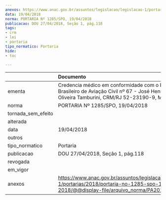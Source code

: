 ```yaml
---
anexos: https://www.anac.gov.br/assuntos/legislacao/legislacao-1/portarias/2018/portaria-no-1285-spo-19-04-2018/@@display-file/arquivo_norma/PA2018-1285.pdf
data: 19/04/2018
norma: PORTARIA Nº 1285/SPO, 19/04/2018
publicacao: DOU 27/04/2018, Seção 1, pág.118
tags:
- crm
- lei
- portaria
tipo_normatico: Portaria
hide: 
- toc 
 
---
```


|                    | Documento                                                                                                                                              |
|:-------------------|:-------------------------------------------------------------------------------------------------------------------------------------------------------|
| ementa             | Credencia médico em conformidade com o Regulamento Brasileiro de Aviação Civil nº 67 - José Henrique de Oliveira Tamburini, CRM/RJ 52-23190-9, MC 178. |
| norma              | PORTARIA Nº 1285/SPO, 19/04/2018                                                                                                                       |
| tornada_sem_efeito |                                                                                                                                                        |
| alterada           |                                                                                                                                                        |
| data               | 19/04/2018                                                                                                                                             |
| outros             |                                                                                                                                                        |
| tipo_normatico     | Portaria                                                                                                                                               |
| publicacao         | DOU 27/04/2018, Seção 1, pág.118                                                                                                                       |
| revogada           |                                                                                                                                                        |
| em_vigor           |                                                                                                                                                        |
| anexos             | https://www.anac.gov.br/assuntos/legislacao/legislacao-1/portarias/2018/portaria-no-1285-spo-19-04-2018/@@display-file/arquivo_norma/PA2018-1285.pdf   |